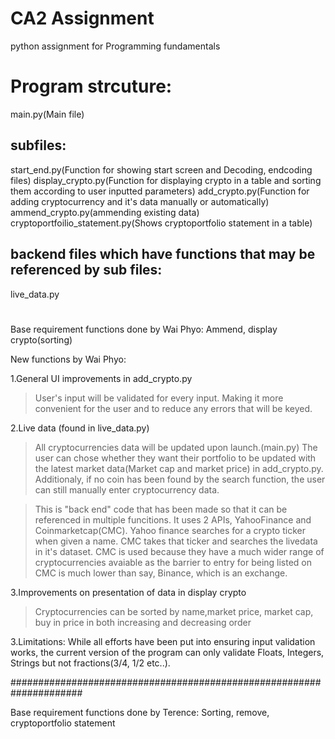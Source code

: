 # CA2 Assignment
 python assignment for Programming fundamentals

# Program strcuture:
   main.py(Main file)

## subfiles:
   start_end.py(Function for showing start screen and Decoding, endcoding files)
   display_crypto.py(Function for displaying crypto in a table and sorting them according to user inputted parameters)
   add_crypto.py(Function for adding cryptocurrency and it's data manually or automatically)
   ammend_crypto.py(ammending existing data)
   cryptoportfoilio_statement.py(Shows cryptoportfolio statement in a table)

## backend files which have functions that may be referenced by sub files:
   live_data.py



# ####################################################################

Base requirement functions done by Wai Phyo: Ammend, display crypto(sorting)

New functions by Wai Phyo:

1.General UI improvements in add_crypto.py

   >User's input will be validated for every input. Making it more convenient for the user and to reduce any errors that will be keyed.

2.Live data (found in live_data.py)
   >All cryptocurrencies data will be updated upon launch.(main.py)
   >The user can chose whether they want their portfolio to be updated with the latest market data(Market cap and market price) in add_crypto.py.
   >Additionaly, if no coin has been found by the search function, the user can still manually enter cryptocurrency data.

   >This is "back end" code that has been made so that it can be referenced in multiple funcitions.
   >It uses 2 APIs, YahooFinance and Coinmarketcap(CMC). Yahoo finance searches for a crypto ticker when given a name. CMC takes that ticker and searches the livedata in it's dataset. CMC is used because they have a much wider range of cryptocurrencies avaiable as the barrier to entry for being listed on CMC is much lower than say, Binance, which is an exchange.

3.Improvements on presentation of data in display crypto
   > Cryptocurrencies can be sorted by name,market price, market cap, buy in price in both increasing and decreasing order

3.Limitations:
   While all efforts have been put into ensuring input validation works, the current version of the program can only validate Floats, Integers, Strings but not fractions(3/4, 1/2 etc..).
   

#####################################################################

Base requirement functions done by Terence: Sorting, remove, cryptoportfolio statement
